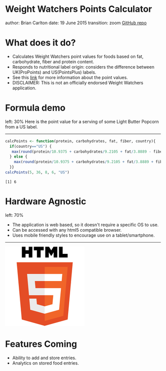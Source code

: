 Weight Watchers Points Calculator
========================================================
author: Brian Carlton
date: 19 June 2015
transition: zoom
[GitHub repo](https://github.com/bcarlton/devdataprod-015)

What does it do?
========================================================

- Calculates Weight Watchers point values for foods based on fat, carbohydrate, fiber and protein content.
- Responds to nutritional label origin: considers the difference between UK(ProPoints) and US(PointsPlus) labels.
- See this [link](https://en.wikipedia.org/wiki/Weight_Watchers#PointsPlus_.28US.3B_Nov_2010-.29) for more information about the point values.
- DISCLAIMER: This is not an officially endorsed Weight Watchers application.

Formula demo
========================================================
left: 30%
Here is the point value for a serving of some Light Butter Popcorn from a US label.

***


```r
calcPoints <- function(protein, carbohydrates, fat, fiber, country){
  if(country=="US") {
   max(round(protein/10.9375 + carbohydrates/9.2105 + fat/3.8889 - fiber/12.5, 0))
  } else {
    max(round(protein/10.9375 + carbohydrates/9.2105 + fat/3.8889 + fiber/35, 0))
  }}
calcPoints(5, 36, 8, 6, "US")
```

```
[1] 6
```

Hardware Agnostic
========================================================
left: 70%
- The application is web based, so it doesn't require a specific OS to use.
- Can be accessed with any html5 compatible browser.
- Uses mobile friendly styles to encourage use on a tablet/smartphone.

***

![html5](HTML5_Logo_256.png)

Features Coming
=======================================================

- Ability to add and store entries.
- Analytics on stored food entries.

